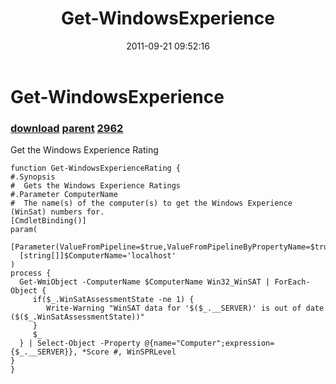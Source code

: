 ﻿---
pid:            2961
parent:         2311
children:       2962
poster:         Joel Bennett
title:          Get-WindowsExperience
date:           2011-09-21 09:52:16
description:    Get the Windows Experience Rating
format:         posh
---

# Get-WindowsExperience

### [download](2961.ps1) [parent](2311.md) [2962](2962.md)

Get the Windows Experience Rating

```posh
function Get-WindowsExperienceRating {
#.Synopsis
#  Gets the Windows Experience Ratings
#.Parameter ComputerName
#  The name(s) of the computer(s) to get the Windows Experience (WinSat) numbers for.
[CmdletBinding()]
param(
  [Parameter(ValueFromPipeline=$true,ValueFromPipelineByPropertyName=$true)]
  [string[]]$ComputerName='localhost'
)
process {
  Get-WmiObject -ComputerName $ComputerName Win32_WinSAT | ForEach-Object {
     if($_.WinSatAssessmentState -ne 1) {
        Write-Warning "WinSAT data for '$($_.__SERVER)' is out of date ($($_.WinSatAssessmentState))"
     }
     $_
  } | Select-Object -Property @{name="Computer";expression={$_.__SERVER}}, *Score #, WinSPRLevel
}
}
```
